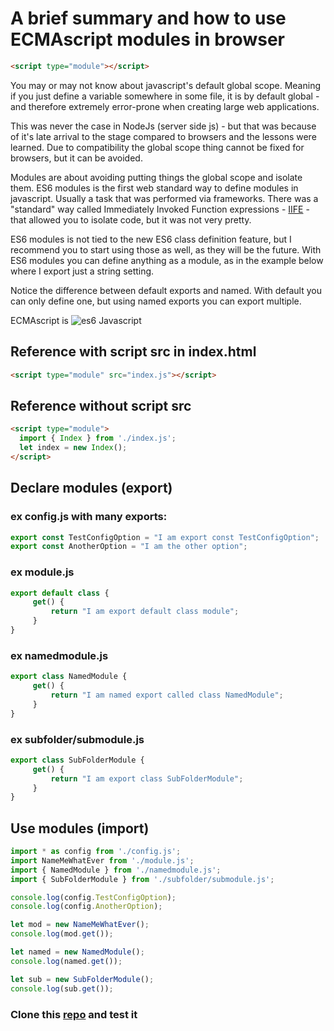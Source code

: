# A brief summary and how to use ECMAscript modules in browser
```html
<script type="module"></script>
```
You may or may not know about javascript's default global scope.
Meaning if you just define a variable somewhere in some file, it is by default global - and therefore extremely error-prone when creating large web applications.

This was never the case in NodeJs (server side js) - but that was because of it's late arrival to the stage compared to browsers and the lessons were learned. Due to compatibility the global scope thing cannot be fixed for browsers, but it can be avoided.

Modules are about avoiding putting things the global scope and isolate them.
ES6 modules is the first web standard way  to define modules in javascript. Usually a task that was performed via frameworks. There was a "standard" way called Immediately Invoked Function expressions - [IIFE](https://developer.mozilla.org/en-US/docs/Glossary/IIFE) - that allowed you to isolate code, but it was not very pretty.

ES6 modules is not tied to the new ES6 class definition feature, but I recommend you to start using those as well, as they will be the future.
With ES6 modules you can define anything as a module, as in the example below where I export just a string setting.

Notice the difference between default exports and named. With default you can only define one, but using named exports you can export multiple.

ECMAscript is ![es6](https://cdn-images-1.medium.com/max/800/0*k4bggYx2QbIYZgl8.PNG "es6") Javascript

## Reference with script src in index.html
```html
<script type="module" src="index.js"></script>
```
## Reference without script src
```html
<script type="module">
  import { Index } from './index.js';
  let index = new Index();
</script>
```

## Declare modules (export)
### ex config.js with many exports:
```javascript
export const TestConfigOption = "I am export const TestConfigOption";
export const AnotherOption = "I am the other option";

```
### ex module.js
```javascript
export default class {
     get() {
         return "I am export default class module";
     }
}
```
### ex namedmodule.js
```javascript
export class NamedModule {
     get() {
         return "I am named export called class NamedModule";
     }
}
```
### ex subfolder/submodule.js
```javascript
export class SubFolderModule {
     get() {
         return "I am export class SubFolderModule";
     }
}
```

## Use modules (import)
```javascript
import * as config from './config.js';
import NameMeWhatEver from './module.js';
import { NamedModule } from './namedmodule.js';
import { SubFolderModule } from './subfolder/submodule.js';

console.log(config.TestConfigOption);
console.log(config.AnotherOption);

let mod = new NameMeWhatEver();
console.log(mod.get());

let named = new NamedModule();
console.log(named.get());

let sub = new SubFolderModule();
console.log(sub.get());
```

### Clone this [repo](https://github.com/atlemagnussen/es6modules) and test it

